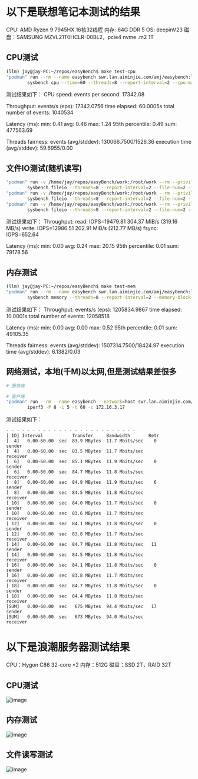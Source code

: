# 以下是联想笔记本测试的结果
CPU: AMD Ryzen 9 7945HX 16核32线程
内存: 64G DDR 5
OS: deepinV23
磁盘：SAMSUNG MZVL21T0HCLR-00BL2，pcie4 nvme .m2 1T

## CPU测试
```bash
(llm) jay@jay-PC:~/repos/easyBench$ make test-cpu
"podman" run --rm --name easybench swr.lan.aiminjie.com/amj/easybench:latest \
        sysbench cpu --time=60 --threads=8 --report-interval=2 --cpu-max-prime=20000 run
```
测试结果如下：
CPU speed:
    events per second: 17342.08

Throughput:
    events/s (eps):                      17342.0756
    time elapsed:                        60.0005s
    total number of events:              1040534

Latency (ms):
         min:                                    0.41
         avg:                                    0.46
         max:                                    1.24
         95th percentile:                        0.49
         sum:                               477563.69

Threads fairness:
    events (avg/stddev):           130066.7500/1526.36
    execution time (avg/stddev):   59.6955/0.00

## 文件IO测试(随机读写)
```bash
"podman" run -v /home/jay/repos/easyBench/work:/root/work --rm --privileged --name easybench swr.lan.aiminjie.com/amj/easybench:latest \
        sysbench fileio --threads=8 --report-interval=2 --file-num=2 --file-total-size=4G --file-test-mode=rndrw prepare
"podman" run -v /home/jay/repos/easyBench/work:/root/work --rm --privileged --name easybench swr.lan.aiminjie.com/amj/easybench:latest \
        sysbench fileio --threads=8 --report-interval=2 --file-num=2 --file-total-size=4G --file-test-mode=rndrw run
"podman" run -v /home/jay/repos/easyBench/work:/root/work --rm --privileged --name easybench swr.lan.aiminjie.com/amj/easybench:latest \
        sysbench fileio --threads=8 --report-interval=2 --file-num=2 --file-total-size=4G --file-test-mode=rndrw cleanup
```
测试结果如下：
Throughput:
         read:  IOPS=19479.81 304.37 MiB/s (319.16 MB/s)
         write: IOPS=12986.51 202.91 MiB/s (212.77 MB/s)
         fsync: IOPS=652.64

Latency (ms):
         min:                                  0.00
         avg:                                  0.24
         max:                                 20.15
         95th percentile:                      0.01
         sum:                              79178.56

## 内存测试
```bash
(llm) jay@jay-PC:~/repos/easyBench$ make test-mem
"podman" run --rm --name easybench swr.lan.aiminjie.com/amj/easybench:latest \
        sysbench memory --threads=8 --report-interval=2 --memory-block-size=8k --memory-total-size=100G --memory-access-mode=seq run
````
测试结果如下：
Throughput:
    events/s (eps):                      1205834.9867
    time elapsed:                        10.0001s
    total number of events:              12058518

Latency (ms):
         min:                                    0.00
         avg:                                    0.00
         max:                                    0.52
         95th percentile:                        0.01
         sum:                                49105.35

Threads fairness:
    events (avg/stddev):           1507314.7500/18424.97
    execution time (avg/stddev):   6.1382/0.03

## 网络测试，本地(千M)以太网,但是测试结果差很多
```bash
# 服务端

# 客户端
"podman" run --rm --name easybench --network=host swr.lan.aiminjie.com/amj/easybench:latest \
        iperf3 -P 8 -i 5 -t 60 -c 172.16.3.17
```
测试结果如下：
```text
- - - - - - - - - - - - - - - - - - - - - - - - -
[ ID] Interval           Transfer     Bandwidth       Retr
[  4]   0.00-60.00  sec  83.9 MBytes  11.7 Mbits/sec    0             sender
[  4]   0.00-60.00  sec  83.5 MBytes  11.7 Mbits/sec                  receiver
[  6]   0.00-60.00  sec  85.1 MBytes  11.9 Mbits/sec    0             sender
[  6]   0.00-60.00  sec  84.7 MBytes  11.8 Mbits/sec                  receiver
[  8]   0.00-60.00  sec  84.9 MBytes  11.9 Mbits/sec    6             sender
[  8]   0.00-60.00  sec  84.5 MBytes  11.8 Mbits/sec                  receiver
[ 10]   0.00-60.00  sec  84.0 MBytes  11.7 Mbits/sec    0             sender
[ 10]   0.00-60.00  sec  83.6 MBytes  11.7 Mbits/sec                  receiver
[ 12]   0.00-60.00  sec  84.1 MBytes  11.8 Mbits/sec    0             sender
[ 12]   0.00-60.00  sec  83.8 MBytes  11.7 Mbits/sec                  receiver
[ 14]   0.00-60.00  sec  84.7 MBytes  11.8 Mbits/sec   11             sender
[ 14]   0.00-60.00  sec  84.5 MBytes  11.8 Mbits/sec                  receiver
[ 16]   0.00-60.00  sec  84.1 MBytes  11.8 Mbits/sec    0             sender
[ 16]   0.00-60.00  sec  83.8 MBytes  11.7 Mbits/sec                  receiver
[ 18]   0.00-60.00  sec  84.7 MBytes  11.8 Mbits/sec    0             sender
[ 18]   0.00-60.00  sec  84.4 MBytes  11.8 Mbits/sec                  receiver
[SUM]   0.00-60.00  sec   675 MBytes  94.4 Mbits/sec   17             sender
[SUM]   0.00-60.00  sec   673 MBytes  94.0 Mbits/sec                  receiver
```

# 以下是浪潮服务器测试结果
CPU：Hygon C86 32-core *2
内存：512G
磁盘：SSD 2T，RAID 32T

## CPU测试
![image](https://github.com/user-attachments/assets/0e53d635-4808-40f1-8fed-232f09e78809)

## 内存测试
![image](https://github.com/user-attachments/assets/63431909-5ff7-4b8c-b1ad-722b57733a7f)

## 文件读写测试
![image](https://github.com/user-attachments/assets/9ec180b6-84d4-4987-bf4c-5fa04e144eea)


